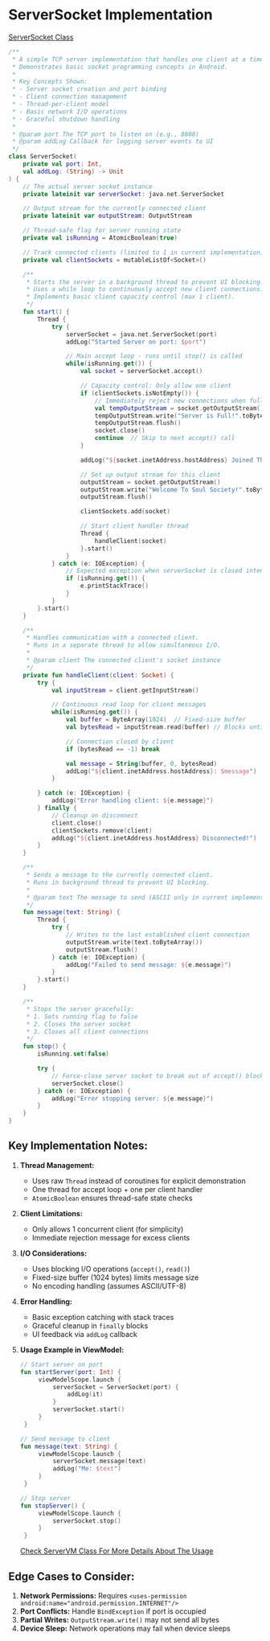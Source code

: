 # ServerSocket Implementation

[ServerSocket Class](/app/src/main/java/com/domin/sca/core/network/ServerSocket.kt)
```kotlin
/**
 * A simple TCP server implementation that handles one client at a time.
 * Demonstrates basic socket programming concepts in Android.
 *
 * Key Concepts Shown:
 * - Server socket creation and port binding
 * - Client connection management
 * - Thread-per-client model
 * - Basic network I/O operations
 * - Graceful shutdown handling
 *
 * @param port The TCP port to listen on (e.g., 8888)
 * @param addLog Callback for logging server events to UI
 */
class ServerSocket(
    private val port: Int,
    val addLog: (String) -> Unit
) {
    // The actual server socket instance
    private lateinit var serverSocket: java.net.ServerSocket

    // Output stream for the currently connected client
    private lateinit var outputStream: OutputStream

    // Thread-safe flag for server running state
    private val isRunning = AtomicBoolean(true)

    // Track connected clients (limited to 1 in current implementation)
    private val clientSockets = mutableListOf<Socket>()

    /**
     * Starts the server in a background thread to prevent UI blocking.
     * Uses a while loop to continuously accept new client connections.
     * Implements basic client capacity control (max 1 client).
     */
    fun start() {
        Thread {
            try {
                serverSocket = java.net.ServerSocket(port)
                addLog("Started Server on port: $port")

                // Main accept loop - runs until stop() is called
                while(isRunning.get()) {
                    val socket = serverSocket.accept()

                    // Capacity control: Only allow one client
                    if (clientSockets.isNotEmpty()) {
                        // Immediately reject new connections when full
                        val tempOutputStream = socket.getOutputStream()
                        tempOutputStream.write("Server is Full!".toByteArray())
                        tempOutputStream.flush()
                        socket.close()
                        continue  // Skip to next accept() call
                    }

                    addLog("${socket.inetAddress.hostAddress} Joined The Server")

                    // Set up output stream for this client
                    outputStream = socket.getOutputStream()
                    outputStream.write("Welcome To Soul Society!".toByteArray())
                    outputStream.flush()

                    clientSockets.add(socket)

                    // Start client handler thread
                    Thread {
                        handleClient(socket)
                    }.start()
                }
            } catch (e: IOException) {
                // Expected exception when serverSocket is closed intentionally
                if (isRunning.get()) {
                    e.printStackTrace()
                }
            }
        }.start()
    }

    /**
     * Handles communication with a connected client.
     * Runs in a separate thread to allow simultaneous I/O.
     *
     * @param client The connected client's socket instance
     */
    private fun handleClient(client: Socket) {
        try {
            val inputStream = client.getInputStream()

            // Continuous read loop for client messages
            while(isRunning.get()) {
                val buffer = ByteArray(1024)  // Fixed-size buffer
                val bytesRead = inputStream.read(buffer) // Blocks until data receive

                // Connection closed by client
                if (bytesRead == -1) break

                val message = String(buffer, 0, bytesRead)
                addLog("${client.inetAddress.hostAddress}: $message")
            }

        } catch (e: IOException) {
            addLog("Error handling client: ${e.message}")
        } finally {
            // Cleanup on disconnect
            client.close()
            clientSockets.remove(client)
            addLog("${client.inetAddress.hostAddress} Disconnected!")
        }
    }

    /**
     * Sends a message to the currently connected client.
     * Runs in background thread to prevent UI blocking.
     *
     * @param text The message to send (ASCII only in current implementation)
     */
    fun message(text: String) {
        Thread {
            try {
                // Writes to the last established client connection
                outputStream.write(text.toByteArray())
                outputStream.flush()
            } catch (e: IOException) {
                addLog("Failed to send message: ${e.message}")
            }
        }.start()
    }

    /**
     * Stops the server gracefully:
     * 1. Sets running flag to false
     * 2. Closes the server socket
     * 3. Closes all client connections
     */
    fun stop() {
        isRunning.set(false)

        try {
            // Force-close server socket to break out of accept() blocking
            serverSocket.close()
        } catch (e: IOException) {
            addLog("Error stopping server: ${e.message}")
        }
    }
}
```

## Key Implementation Notes:
1. **Thread Management:**
   - Uses raw `Thread` instead of coroutines for explicit demonstration
   - One thread for accept loop + one per client handler 
   - `AtomicBoolean` ensures thread-safe state checks

2. **Client Limitations:**
   - Only allows 1 concurrent client (for simplicity)
   - Immediate rejection message for excess clients

3. **I/O Considerations:**
   - Uses blocking I/O operations (`accept()`, `read()`)
   - Fixed-size buffer (1024 bytes) limits message size
   - No encoding handling (assumes ASCII/UTF-8)

4. **Error Handling:**
   - Basic exception catching with stack traces
   - Graceful cleanup in `finally` blocks
   - UI feedback via `addLog` callback

5. **Usage Example in ViewModel:**
   ```kotlin
   // Start server on port
   fun startServer(port: Int) {
        viewModelScope.launch {
            serverSocket = ServerSocket(port) {
                addLog(it)
            }
            serverSocket.start()
        }
    }
   ```
   ```kotlin
   // Send message to client
   fun message(text: String) {
        viewModelScope.launch {
            serverSocket.message(text)
            addLog("Me: $text")
        }
    }
   ```
   ```kotlin
   // Stop server
   fun stopServer() {
        viewModelScope.launch {
            serverSocket.stop()
        }
    }
   ```
   [Check ServerVM Class For More Details About The Usage](/app/src/main/java/com/domin/sca/server/ServerVM.kt)

## Edge Cases to Consider:
1. **Network Permissions:** Requires `<uses-permission android:name="android.permission.INTERNET"/>`
2. **Port Conflicts:** Handle `BindException` if port is occupied
3. **Partial Writes:** `OutputStream.write()` may not send all bytes
4. **Device Sleep:** Network operations may fail when device sleeps